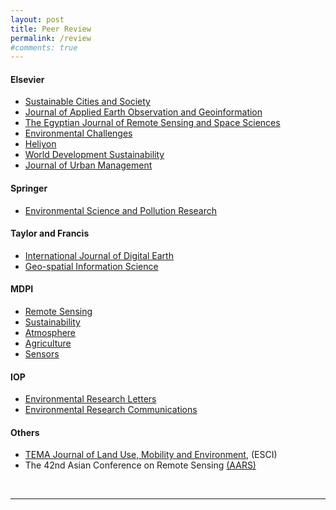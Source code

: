 ```yaml
---
layout: post
title: Peer Review
permalink: /review
#comments: true
---
```


#### Elsevier
* <a href="https://www.sciencedirect.com/journal/sustainable-cities-and-society">Sustainable Cities and Society</a>
* <a href="https://www.journals.elsevier.com/international-journal-of-applied-earth-observation-and-geoinformation">Journal of Applied Earth Observation and Geoinformation</a>
* <a href="https://www.sciencedirect.com/journal/the-egyptian-journal-of-remote-sensing-and-space-science">The Egyptian Journal of Remote Sensing and Space Sciences</a>
* <a href="https://www.journals.elsevier.com/environmental-challenges">Environmental Challenges</a>
* <a href="https://www.cell.com/heliyon/home">Heliyon</a>
* <a href="https://www.sciencedirect.com/journal/world-development-sustainability">World Development Sustainability</a>
* <a href="https://www.sciencedirect.com/journal/journal-of-urban-management">Journal of Urban Management</a>

#### Springer
* <a href="https://www.springer.com/journal/11356">Environmental Science and Pollution Research</a>

#### Taylor and Francis
* <a href="https://www.tandfonline.com/journals/tjde20">International Journal of Digital Earth</a>
* <a href="https://www.tandfonline.com/toc/tgsi20/current">Geo-spatial Information Science</a>

#### MDPI
* <a href="https://www.mdpi.com/journal/remotesensing">Remote Sensing</a>
* <a href="https://www.mdpi.com/journal/sustainability">Sustainability</a>
* <a href="https://www.mdpi.com/journal/atmosphere">Atmosphere</a>
* <a href="https://www.mdpi.com/journal/agriculture">Agriculture</a>
* <a href="https://www.mdpi.com/journal/sensors">Sensors</a>

#### IOP
* <a href="https://iopscience.iop.org/journal/1748-9326">Environmental Research Letters</a>
* <a href="https://iopscience.iop.org/journal/2515-7620">Environmental Research Communications</a>

#### Others
* <a href="http://www.serena.unina.it/index.php/tema/">TEMA Journal of Land Use, Mobility and Environment</a>, (ESCI)
* The 42nd Asian Conference on Remote Sensing <a href="https://a-a-r-s.org/">(AARS)</a> 


<br/>
<hr>

